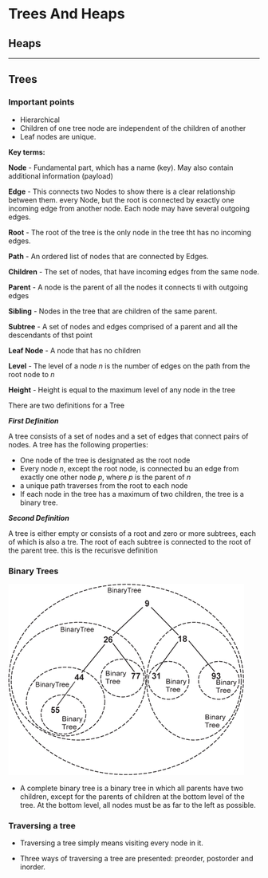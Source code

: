 # Trees And Heaps

## Heaps

---

## Trees

### Important points

- Hierarchical
- Children of one tree node are independent of the children of another
- Leaf nodes are unique.

**Key terms:**

**Node** - Fundamental part, which has a name (key). May also contain additional information (payload)

**Edge** - This connects two Nodes to show there is a clear relationship between them. every Node, but the root is connected by exactly one incoming edge from another node. Each node  may have several outgoing edges.

**Root** - The root of the tree is the only node in the tree tht has no incoming edges.

**Path** - An ordered list of nodes that are connected by Edges.

**Children** - The set of nodes, that have incoming edges from the same node.

**Parent** - A node is the parent of all the nodes it connects ti with outgoing edges

**Sibling** - Nodes in the tree that are children of the same parent.

**Subtree** - A set of nodes and edges comprised of a parent and all the descendants of thst point

**Leaf Node** - A node that has no children

**Level** - The level of a node _n_ is the number of edges on the path from the root node to _n_

**Height** - Height is equal to the maximum level of any node in the tree

There are two definitions for a Tree

***First Definition***

A tree consists of a set of nodes and a set of edges that connect pairs of nodes. A tree has the following properties:

- One node of the tree is designated as the root node
- Every node _n_, except the root node, is connected bu an edge from exactly one other node _p_, where _p_ is the parent of _n_
- a unique path traverses from the root to each node
- If each node in the tree has a maximum of two children, the tree is a binary tree.

***Second Definition***

A tree is either empty or consists of a root and zero or more subtrees, each of which is also a tre. The root of each subtree is connected to the root of the parent tree. this is the recurisve definition

### Binary Trees

![Recursive Binary Tree](./images/RecursiveBinaryTree.png)

- A complete binary tree is a binary tree in which all parents have two children, except for the parents of children at the bottom level of the tree. At the bottom level, all nodes must be as far to the left as possible.

### Traversing a tree

- Traversing a tree simply means visiting every node in it.

- Three ways of traversing a tree are presented: preorder, postorder and inorder.

